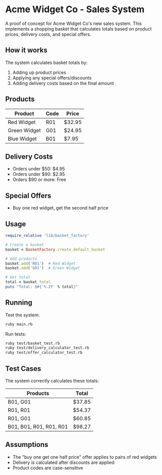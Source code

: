 # Acme Widget Co - Sales System

A proof of concept for Acme Widget Co's new sales system. This implements a shopping basket that calculates totals based on product prices, delivery costs, and special offers.

## How it works

The system calculates basket totals by:
1. Adding up product prices
2. Applying any special offers/discounts
3. Adding delivery costs based on the final amount

## Products

| Product | Code | Price |
|---------|------|-------|
| Red Widget | R01 | $32.95 |
| Green Widget | G01 | $24.95 |
| Blue Widget | B01 | $7.95 |

## Delivery Costs

- Orders under $50: $4.95
- Orders under $90: $2.95
- Orders $90 or more: Free

## Special Offers

- Buy one red widget, get the second half price

## Usage

```ruby
require_relative 'lib/basket_factory'

# Create a basket
basket = BasketFactory.create_default_basket

# Add products
basket.add('R01')  # Red Widget
basket.add('G01')  # Green Widget

# Get total
total = basket.total
puts "Total: $#{'%.2f' % total}"
```

## Running

Test the system:
```bash
ruby main.rb
```

Run tests:
```bash
ruby test/basket_test.rb
ruby test/delivery_calculator_test.rb
ruby test/offer_calculator_test.rb
```

## Test Cases

The system correctly calculates these totals:

| Products | Total |
|----------|-------|
| B01, G01 | $37.85 |
| R01, R01 | $54.37 |
| R01, G01 | $60.85 |
| B01, B01, R01, R01, R01 | $98.27 |

## Assumptions

- The "buy one get one half price" offer applies to pairs of red widgets
- Delivery is calculated after discounts are applied
- Product codes are case-sensitive